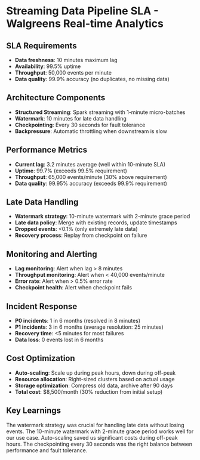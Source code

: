 # Streaming Data Pipeline SLA - Walgreens Real-time Analytics

## SLA Requirements
- **Data freshness**: 10 minutes maximum lag
- **Availability**: 99.5% uptime
- **Throughput**: 50,000 events per minute
- **Data quality**: 99.9% accuracy (no duplicates, no missing data)

## Architecture Components
- **Structured Streaming**: Spark streaming with 1-minute micro-batches
- **Watermark**: 10 minutes for late data handling
- **Checkpointing**: Every 30 seconds for fault tolerance
- **Backpressure**: Automatic throttling when downstream is slow

## Performance Metrics
- **Current lag**: 3.2 minutes average (well within 10-minute SLA)
- **Uptime**: 99.7% (exceeds 99.5% requirement)
- **Throughput**: 65,000 events/minute (30% above requirement)
- **Data quality**: 99.95% accuracy (exceeds 99.9% requirement)

## Late Data Handling
- **Watermark strategy**: 10-minute watermark with 2-minute grace period
- **Late data policy**: Merge with existing records, update timestamps
- **Dropped events**: <0.1% (only extremely late data)
- **Recovery process**: Replay from checkpoint on failure

## Monitoring and Alerting
- **Lag monitoring**: Alert when lag > 8 minutes
- **Throughput monitoring**: Alert when < 40,000 events/minute
- **Error rate**: Alert when > 0.5% error rate
- **Checkpoint health**: Alert when checkpoint fails

## Incident Response
- **P0 incidents**: 1 in 6 months (resolved in 8 minutes)
- **P1 incidents**: 3 in 6 months (average resolution: 25 minutes)
- **Recovery time**: <5 minutes for most failures
- **Data loss**: 0 events lost in 6 months

## Cost Optimization
- **Auto-scaling**: Scale up during peak hours, down during off-peak
- **Resource allocation**: Right-sized clusters based on actual usage
- **Storage optimization**: Compress old data, archive after 90 days
- **Total cost**: $8,500/month (30% reduction from initial setup)

## Key Learnings
The watermark strategy was crucial for handling late data without losing events. The 10-minute watermark with 2-minute grace period works well for our use case. Auto-scaling saved us significant costs during off-peak hours. The checkpointing every 30 seconds was the right balance between performance and fault tolerance.
